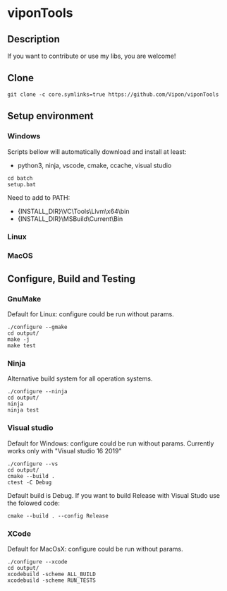 # viponTools

## Description

If you want to contribute or use my libs, you are welcome!

## Clone
```
git clone -c core.symlinks=true https://github.com/Vipon/viponTools
```
## Setup environment

### Windows
Scripts bellow will automatically download and install at least:
* python3, ninja, vscode, cmake, ccache, visual studio
```
cd batch
setup.bat
```

Need to add to PATH:
* {INSTALL_DIR}\VC\Tools\Llvm\x64\bin
* {INSTALL_DIR}\MSBuild\Current\Bin

### Linux
### MacOS

## Configure, Build and Testing
### GnuMake
Default for Linux: configure could be run without params.
```
./configure --gmake
cd output/
make -j
make test
```

### Ninja
Alternative build system for all operation systems.
```
./configure --ninja
cd output/
ninja
ninja test
```

### Visual studio
Default for Windows: configure could be run without params.
Currently works only with "Visual studio 16 2019"
```
./configure --vs
cd output/
cmake --build .
ctest -C Debug
```

Default build is Debug. If you want to build Release with Visual Studo use the
folowed code:
```
cmake --build . --config Release
```

### XCode
Default for MacOsX: configure could be run without params.
```
./configure --xcode
cd output/
xcodebuild -scheme ALL_BUILD
xcodebuild -scheme RUN_TESTS
```

